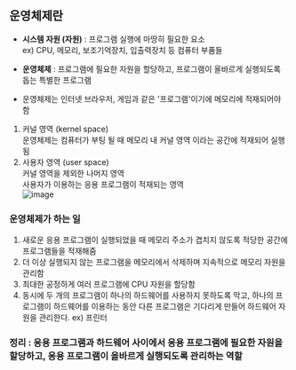 ## 운영체제란

- **시스템 자원 (자원)** : 프로그램 실행에 마땅히 필요한 요소   
ex) CPU, 메모리, 보조기억장치, 입출력장치 등 컴퓨터 부품들   

- **운영체제** : 프로그램에 필요한 자원을 할당하고, 프로그램이 올바르게 실행되도록 돕는 특별한 프로그램  

- 운영체제는 인터넷 브라우저, 게임과 같은 '프로그램'이기에 메모리에 적재되어야 함
1. 커널 영역 (kernel space)       
   운영체제는 컴퓨터가 부팅 될 때 메모리 내 커널 영역 이라는 공간에 적재되어 실행됨
2. 사용자 영역 (user space)      
   커널 영역을 제외한 나머지 영역        
   사용자가 이용하는 응용 프로그램이 적재되는 영역     
![image](https://github.com/0sun-creater/CS_study/assets/54173210/7e921b2d-da89-48b8-8599-68ce14e18753)

### 운영체제가 하는 일
1. 새로운 응용 프로그램이 실행되었을 때 메모리 주소가 겹치지 않도록 적당한 공간에 프로그램들을 적재해줌
2. 더 이상 실행되지 않는 프로그램을 메모리에서 삭제하며 지속적으로 메모리 자원을 관리함
3. 최대한 공정하게 여러 프로그램에 CPU 자원을 할당함
4. 동시에 두 개의 프로그램이 하나의 하드웨어를 사용하지 못하도록 막고, 하나의 프로그램이 하드웨어를 이용하는 동안 다른 프로그램은 기다리게 만들어 하드웨어 자원을 관리한다. ex) 프린터           
### 정리 : 응용 프로그램과 하드웨어 사이에서 응용 프로그램에 필요한 자원을 할당하고, 응용 프로그램이 올바르게 실행되도록 관리하는 역할
